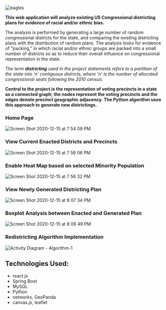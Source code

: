 ![eagles](https://user-images.githubusercontent.com/56279592/104989956-9101d300-59e9-11eb-8a1c-f5492f0f1b37.jpeg)

**This web application will analyze existing US Congressional districting plans for evidence of racial and/or ethnic bias.**

The analysis is performed by generating a large number of random congressional districts for the state, and comparing the existing districting plans with the distribution of random plans. The analysis looks for evidence of "packing," in which racial and/or ethnic groups are packed into a small number of districts so as to reduce their overall influence on congressional representation in the state.

*The term **districting** used in the project statements refers to a partition of the state into 'n' contiguous districts, where 'n' is the number of allocated congressional seats following the 2010 census.*

**Central to the project is the representation of voting precincts in a state as a connected graph; the nodes represent the voting precincts and the edges denote precinct geographic adjacency. The Python algorithm uses this approach to generate new districtings.**

### Home Page
![Screen Shot 2020-12-15 at 7 54 09 PM](https://user-images.githubusercontent.com/56279592/103239389-57bed180-491b-11eb-80ac-b59033e0ebb0.png)

### View Current Enacted Districts and Precincts
![Screen Shot 2020-12-15 at 7 56 06 PM](https://user-images.githubusercontent.com/56279592/103250083-39b79800-4940-11eb-91ef-dfabc133c947.png)

### Enable Heat Map based on selected Minority Population
![Screen Shot 2020-12-15 at 7 56 32 PM](https://user-images.githubusercontent.com/56279592/103250230-e85bd880-4940-11eb-8a9e-a38abaa1d98c.png)

### View Newly Generated Districting Plan
![Screen Shot 2020-12-15 at 8 07 34 PM](https://user-images.githubusercontent.com/56279592/103250238-eeea5000-4940-11eb-89c8-eb2ce65e2d83.png)

### Boxplot Analysis between Enacted and Generated Plan
![Screen Shot 2020-12-15 at 8 06 49 PM](https://user-images.githubusercontent.com/56279592/103250243-f4479a80-4940-11eb-908a-eeb04b1f13db.png)

### Redistricting Algorithm Implementation 
![Activity Diagram - Algorithm-1](https://user-images.githubusercontent.com/56279592/103250592-9caa2e80-4942-11eb-8f9a-964c59016b91.png)

## Technologies Used:
- react.js
- Spring Boot
- MySQL
- Python
- networkx, GeoPanda
- canvas.js, leaflet
